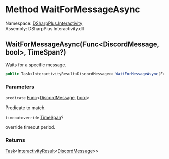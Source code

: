 # Method WaitForMessageAsync

Namespace: [DSharpPlus.Interactivity](DSharpPlus.Interactivity.md)  
Assembly: DSharpPlus.Interactivity.dll

## <a id="DSharpPlus_Interactivity_InteractivityExtension_WaitForMessageAsync_System_Func_DSharpPlus_Entities_DiscordMessage_System_Boolean__System_Nullable_System_TimeSpan__"></a>WaitForMessageAsync\(Func<DiscordMessage, bool\>, TimeSpan?\)

Waits for a specific message.

```csharp
public Task<InteractivityResult<DiscordMessage>> WaitForMessageAsync(Func<DiscordMessage, bool> predicate, TimeSpan? timeoutoverride = null)
```

### Parameters

`predicate` [Func](https://learn.microsoft.com/dotnet/api/system.func\-2)<[DiscordMessage](DSharpPlus.Entities.DiscordMessage.md), [bool](https://learn.microsoft.com/dotnet/api/system.boolean)\>

Predicate to match.

`timeoutoverride` [TimeSpan](https://learn.microsoft.com/dotnet/api/system.timespan)?

override timeout period.

### Returns

[Task](https://learn.microsoft.com/dotnet/api/system.threading.tasks.task\-1)<[InteractivityResult](DSharpPlus.Interactivity.InteractivityResult\-1.md)<[DiscordMessage](DSharpPlus.Entities.DiscordMessage.md)\>\>

